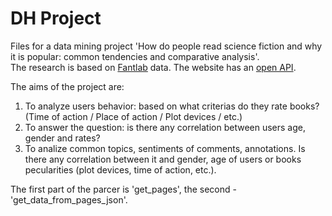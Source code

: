# DH Project
Files for a data mining project 
'How do people read science fiction and why it is popular: common tendencies and comparative analysis'.  
The research is based on [Fantlab](https://fantlab.ru) data. The website has an [open API](https://github.com/FantLab/FantLab-API). 

The aims of the project are:
1) To analyze users behavior: based on what criterias do they rate books? (Time of action / Place of action / Plot devices / etc.)
2) To answer the question: is there any correlation between users age, gender and rates?
3) To analize common topics, sentiments of comments, annotations. Is there any correlation between it and gender, age of users or books pecularities (plot devices, time of action, etc.).  

The first part of the parcer is 'get_pages', the second - 'get_data_from_pages_json'. 

